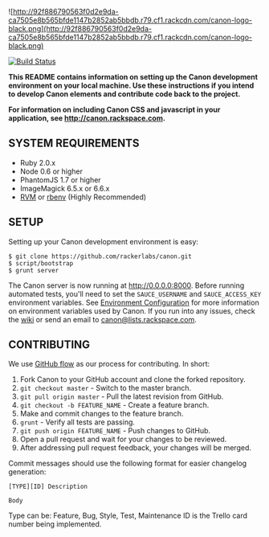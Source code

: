 ![http://92f886790563f0d2e9da-ca7505e8b565bfde1147b2852ab5bbdb.r79.cf1.rackcdn.com/canon-logo-black.png](http://92f886790563f0d2e9da-ca7505e8b565bfde1147b2852ab5bbdb.r79.cf1.rackcdn.com/canon-logo-black.png)

[![Build Status](https://travis-ci.org/rackerlabs/canon.png)](https://travis-ci.org/rackerlabs/canon)

**This README contains information on setting up the Canon development environment
on your local machine.  Use these instructions if you intend to develop Canon
elements and contribute code back to the project.**

**For information on including Canon CSS and javascript in your application, see http://canon.rackspace.com.**

## SYSTEM REQUIREMENTS

- Ruby 2.0.x
- Node 0.6 or higher
- PhantomJS 1.7 or higher
- ImageMagick 6.5.x or 6.6.x
- [RVM](https://rvm.io) or [rbenv](https://github.com/sstephenson/rbenv) (Highly Recommended)

## SETUP

Setting up your Canon development environment is easy:

    $ git clone https://github.com/rackerlabs/canon.git
    $ script/bootstrap
    $ grunt server

The Canon server is now running at http://0.0.0.0:8000. Before running automated
tests, you'll need to set the `SAUCE_USERNAME` and `SAUCE_ACCESS_KEY` environment
variables. See [Environment Configuration](https://github.rackspace.com/canon/canon/wiki/Environment-Configuration)
for more information on environment variables used by Canon. If you run into any
issues, check the [wiki](https://github.rackspace.com/canon/canon/wiki) or send
an email to canon@lists.rackspace.com.

## CONTRIBUTING

We use [GitHub flow](http://scottchacon.com/2011/08/31/github-flow.html) as our
process for contributing. In short:

1. Fork Canon to your GitHub account and clone the forked repository.
2. `git checkout master` - Switch to the master branch.
3. `git pull origin master` - Pull the latest revision from GitHub.
4. `git checkout -b FEATURE_NAME` - Create a feature branch.
5. Make and commit changes to the feature branch.
6. `grunt` - Verify all tests are passing.
7. `git push origin FEATURE_NAME` - Push changes to GitHub.
8. Open a pull request and wait for your changes to be reviewed.
9. After addressing pull request feedback, your changes will be merged.

Commit messages should use the following format for easier changelog generation:

```
[TYPE][ID] Description

Body
```

Type can be: Feature, Bug, Style, Test, Maintenance
ID is the Trello card number being implemented.

